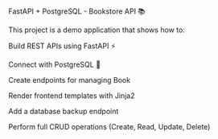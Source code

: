 FastAPI + PostgreSQL - Bookstore API 📚

This project is a demo application that shows how to:

Build REST APIs using FastAPI ⚡

Connect with PostgreSQL 🐘

Create endpoints for managing Book

Render frontend templates with Jinja2

Add a database backup endpoint

Perform full CRUD operations (Create, Read, Update, Delete)